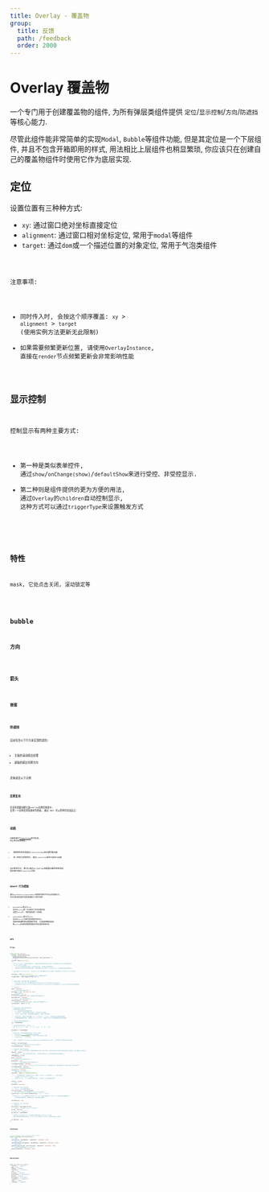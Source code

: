 ```yaml
---
title: Overlay - 覆盖物
group:
  title: 反馈
  path: /feedback
  order: 2000
---
```


# Overlay 覆盖物

一个专门用于创建覆盖物的组件, 为所有弹层类组件提供 `定位`/`显示控制`/`方向`/`防遮挡` 等核心能力.

尽管此组件能非常简单的实现`Modal`, `Bubble`等组件功能, 但是其定位是一个下层组件, 并且不包含开箱即用的样式, 用法相比上层组件也稍显繁琐, 你应该只在创建自己的覆盖物组件时使用它作为底层实现.

## 定位

设置位置有三种种方式:

- `xy`: 通过窗口绝对坐标直接定位
- `alignment`: 通过窗口相对坐标定位, 常用于`modal`等组件
- `target`: 通过`dom`或一个描述位置的对象定位, 常用于气泡类组件

<code src="./positioning.tsx" />

注意事项:

- 同时传入时, 会按这个顺序覆盖: `xy` > `alignment` > `target` (使用实例方法更新无此限制)
- 如果需要频繁更新位置, 请使用`OverlayInstance`, 直接在`render`节点频繁更新会非常影响性能

## 显示控制

控制显示有两种主要方式:

- 第一种是类似表单控件, 通过`show`/`onChange(show)`/`defaultShow`来进行受控、非受控显示.
- 第二种则是组件提供的更为方便的用法, 通过`Overlay`的`children`自动控制显示, 这种方式可以通过`triggerType`来设置触发方式

<code src="./show-control.tsx" />

## 特性

mask, 它处点击关闭, 滚动锁定等

<code src="./features.tsx" />

## bubble

### 方向

<code src="./direction.tsx" />

### 箭头

<code src="./arrow.tsx" />

### 嵌套

<code src="./nest.tsx" />

### 防遮挡

自动包含以下行为来实现防遮挡:

- 主轴的滚动超出处理
- 副轴的超出切换方向

具体请见以下示例

<code src="./prevent-overflow.tsx" />

### 实例复用

在某些需要创建大量`overlay`实例的场景中, 复用一个实例会得到更好的性能, 通过 api 可以简单的完成这点:

<code src="./instance-reuse.tsx" />

## 动画

动画依赖于[Transition](/m78/docs/base/transition)组件实现, 所以用法非常相似:

- 最简单的用法是通过`transitionType`来设置内置动画
- 另一种则为定制用法, 通过`transition`来进行自定义动画

无论那种方式, 都可以通过`springProps`来配置动画的各种表现, 更多细节请见`Transition`文档

<code src="./transition.tsx" />

## mount 行为控制

通过`mountOnEnter`/`unmountOnExit`来控制内容在不同节点的挂载行为, 在合适的场景选择合适的配置能大大提升性能.

- `mountOnEnter`默认为`true`, 表示在`overlay`第一次出现时才真正挂载内容, 设置为`false`时, 内容会随组件一同挂载
- `unmountOnExit`默认为`false`, 表示在`overlay`关闭后是否保留内容节点, 如果内容频繁切换且需要维护状态, 关闭是更明智的选择, 像`tooltip`这类低创建和销毁成本的功能则应该开启

<code src="./mount.tsx" />

## API

### Props

```ts
interface OverlayProps
  extends ComponentBaseProps,
    UseMountStateConfig,
    RenderApiComponentProps<OverlayProps, OverlayInstance> {
  /** 内容 */
  content: React.ReactNode;
  /**
   * 传入children时, 将其作为控制开关, 在非受控时会直接代理show的值，受控时通过onChange回传最新状态
   * children包含以下限制:
   * - children的渲染结果必须是一个正常的dom节点, 不能是文本等特殊节点
   * - 渲染的dom必须位于组件声明的位置, 即不能使用 ReactDOM.createPortal() 这类会更改渲染位置的api
   *
   * 通过设置childrenAsTarget, 可以将children渲染结果作为target使用, 实现挂载overlay到children的效果
   * */
  children?: React.ReactElement;
  /** 'click' | 设置了children来触发开关时, 配置触发方式 */
  triggerType?: UseTriggerConfig['type'];

  /**
   * ########## 显示控制/性能 ##########
   * - 除了defaultShow外, 还有继承至RenderApiComponentProps的show/onChange
   * - 以及继承至UseMountStateConfig的mountOnEnter/unmountOnExit用来控制overlay显示/未显示时的内容是否挂载
   * */
  /** 是否显示 */
  show?: boolean;
  /** show状态变更时通知父组件 */
  onChange?: (cur: boolean) => void;
  /** 是否非受控显示 */
  defaultShow?: boolean;
  /** true | 如果为true，在第一次启用时才真正挂载内容 */
  mountOnEnter?: boolean;
  /** false | 在关闭时卸载内容 */
  unmountOnExit?: boolean;
  /** 当需要对外暴露更多的api时使用, 将额外的api挂载到此ref */
  instanceRef?: React.Ref<I>;

  /**
   * ########## 位置 ##########
   * 设置位置有三种种方式:
   * - xy: 通过窗口绝对坐标直接定位
   * - alignment: 通过窗口相对坐标定位, 常用于modal等组件
   * - target: 通过dom或一个描述位置的对象定位, 常用于气泡类组件
   *
   * - 同时传入时, 会按这个顺序覆盖: xy > alignment > target (使用实例方法更新无此限制)
   * - 如果需要频繁更新位置, 请使用OverlayInstance, 直接在render节点频繁更新会非常影响性能
   * */
  /** 通过窗口绝对坐标直接定位 */
  xy?: TupleNumber;
  /**
   * 通过窗口相对坐标定位, 取值为 0 ~ 1
   * 例：[0.5, 0.5] -> 居中， [1, 0] -> 右上， [1, 1] -> 右下
   * */
  alignment?: TupleNumber;
  /**
   * 通过dom或一个描述位置的对象定位, 支持以下类型:
   * - BoundSize    一个描述位置和尺寸的对象,
   * - RefObject<HTMLElement> 一个包含了dom节点的ref对象
   * - HTMLElement  一个dom节点
   *
   * 此外, 可以通过childrenAsTarget来将children渲染的dom作为target, 这个特性对气泡组件定位非常有效
   * */
  target?: OverlayTarget;
  /** 将通过children获取到的节点作为target使用 */
  childrenAsTarget?: boolean;

  // ######## 其他 ########
  /** 1800 | overlay显示层级, 所有弹层层级应不低于/等于1000, 因为1000是m78约定的内容和弹层中间的层级, 用于放置mask等组件 */
  zIndex?: number;
  /** 'OVERLAY' | 自定义挂载点的命名空间, 不同命名空间的overlay将被挂载到不同的容器中 */
  namespace?: string;
  /** 是否启用mask */
  mask?: boolean;
  /** 透传给mask节点的任意props */
  maskProps?: any;
  /** true | 点击内容或触发区域外时是否关闭 */
  clickAwayClosable?: boolean;
  /** true | 存在多个开启了clickAwayClosable的overlay时, 如果启用此项, 每次触发会逐个关闭而不是一次性全部关闭 */
  clickAwayQueue?: boolean;
  /** true | 出现时是否锁定滚动条 */
  lockScroll?: boolean;
  /** 获取内部wrap dom的ref */
  innerRef?: React.Ref<HTMLDivElement>;
  /**
   * 0 | 气泡的偏移位置, 如果包含arrow, 偏移 = offset + 箭头高度 + 4 , 其中4为补白
   * - 未设置direction时offset无效
   * - 通过children + active模式控制开关时, 过大的offset会影响触发体验
   * */
  offset?: number;
  /** 禁用 */
  disabled?: boolean;

  // ######## 动画 ########
  /** 'zoom' | 指定内置动画类型 */
  transitionType?: TransitionType;
  /** 自定义进出场动画, 此项会覆盖transitionType配置 */
  transition?: Pick<TransitionBaseProps, 'to' | 'from'>;
  /**
   * 接收react-spring动画配置, 用于对react-spring进行深度定制, 传入to、from等内部占用配置无效
   * - 可用来更改动画表现、设置事件回调、延迟和循环动画等
   * */
  springProps?: any;

  // ######## 气泡 ########
  /** 挂载方向 */
  direction?: OverlayDirection;
  /** 显示箭头, 仅在指定了direction时生效 */
  arrow?: boolean;
  /** [36, 10] | 箭头尺寸 */
  arrowSize?: TupleNumber;
  /**
   * 透传给arrow节点的props, 可以通过此项来设置className/style等
   * 部分内部使用的属性会被忽略, 传入children来自定义svg节点, 用来添加边框, 阴影等
   * */
  arrowProps?: any;
}
```

### Instance

```ts
/** overlay实例, 通过instanceRef或api用法使用 */
export interface OverlayInstance {
  /** 更新xy */
  updateXY(xy: TupleNumber, immediate?: boolean): void;
  /** 更新alignment */
  updateAlignment(alignment: TupleNumber, immediate?: boolean): void;
  /** 更新气泡目标 */
  updateTarget(target: OverlayTarget, immediate?: boolean): void;
  /** 以最后的更新类型刷新overlay定位 */
  update(immediate?: boolean): void;
}
```

### Direction

```ts
enum OverlayDirectionEnum {
  topStart = 'topStart',
  top = 'top',
  topEnd = 'topEnd',
  leftStart = 'leftStart',
  left = 'left',
  leftEnd = 'leftEnd',
  bottomStart = 'bottomStart',
  bottom = 'bottom',
  bottomEnd = 'bottomEnd',
  rightStart = 'rightStart',
  right = 'right',
  rightEnd = 'rightEnd',
}
```
